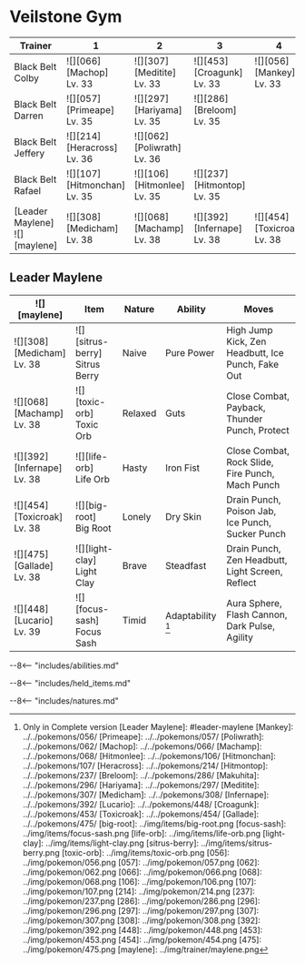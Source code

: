 # Veilstone Gym

Trainer                          | 1                                  | 2                                 | 3                                 | 4                                 | 5                                | 6
---                              | ---                                | ---                               | ---                               | ---                               | ---                              | ---
Black Belt Colby                 | ![][066]<br>[Machop]<br>Lv. 33     | ![][307]<br>[Meditite]<br>Lv. 33  | ![][453]<br>[Croagunk]<br>Lv. 33  | ![][056]<br>[Mankey]<br>Lv. 33    | ![][296]<br>[Makuhita]<br>Lv. 33 | &nbsp;
Black Belt Darren                | ![][057]<br>[Primeape]<br>Lv. 35   | ![][297]<br>[Hariyama]<br>Lv. 35  | ![][286]<br>[Breloom]<br>Lv. 35   | &nbsp;                            | &nbsp;                           | &nbsp;
Black Belt Jeffery               | ![][214]<br>[Heracross]<br>Lv. 36  | ![][062]<br>[Poliwrath]<br>Lv. 36 | &nbsp;                            | &nbsp;                            | &nbsp;                           | &nbsp;
Black Belt Rafael                | ![][107]<br>[Hitmonchan]<br>Lv. 35 | ![][106]<br>[Hitmonlee]<br>Lv. 35 | ![][237]<br>[Hitmontop]<br>Lv. 35 | &nbsp;                            | &nbsp;                           | &nbsp;
[Leader Maylene]<br>![][maylene] | ![][308]<br>[Medicham]<br>Lv. 38   | ![][068]<br>[Machamp]<br>Lv. 38   | ![][392]<br>[Infernape]<br>Lv. 38 | ![][454]<br>[Toxicroak]<br>Lv. 38 | ![][475]<br>[Gallade]<br>Lv. 38  | ![][448]<br>[Lucario]<br>Lv. 39

## Leader Maylene

![][maylene]                      | Item                              | Nature  | Ability           | Moves
---                               | ---                               | ---     | ---               | ---
![][308]<br>[Medicham]<br>Lv. 38  | ![][sitrus-berry]<br>Sitrus Berry | Naive   | Pure Power        | High Jump Kick, Zen Headbutt, Ice Punch, Fake Out
![][068]<br>[Machamp]<br>Lv. 38   | ![][toxic-orb]<br>Toxic Orb       | Relaxed | Guts              | Close Combat, Payback, Thunder Punch, Protect
![][392]<br>[Infernape]<br>Lv. 38 | ![][life-orb]<br>Life Orb         | Hasty   | Iron Fist         | Close Combat, Rock Slide, Fire Punch, Mach Punch
![][454]<br>[Toxicroak]<br>Lv. 38 | ![][big-root]<br>Big Root         | Lonely  | Dry Skin          | Drain Punch, Poison Jab, Ice Punch, Sucker Punch
![][475]<br>[Gallade]<br>Lv. 38   | ![][light-clay]<br>Light Clay     | Brave   | Steadfast         | Drain Punch, Zen Headbutt, Light Screen, Reflect
![][448]<br>[Lucario]<br>Lv. 39   | ![][focus-sash]<br>Focus Sash     | Timid   | Adaptability [^1] | Aura Sphere, Flash Cannon, Dark Pulse, Agility

--8<-- "includes/abilities.md"

--8<-- "includes/held_items.md"

--8<-- "includes/natures.md"

[^1]: Only in Complete version
[Leader Maylene]: #leader-maylene
[Mankey]: ../../pokemons/056/
[Primeape]: ../../pokemons/057/
[Poliwrath]: ../../pokemons/062/
[Machop]: ../../pokemons/066/
[Machamp]: ../../pokemons/068/
[Hitmonlee]: ../../pokemons/106/
[Hitmonchan]: ../../pokemons/107/
[Heracross]: ../../pokemons/214/
[Hitmontop]: ../../pokemons/237/
[Breloom]: ../../pokemons/286/
[Makuhita]: ../../pokemons/296/
[Hariyama]: ../../pokemons/297/
[Meditite]: ../../pokemons/307/
[Medicham]: ../../pokemons/308/
[Infernape]: ../../pokemons/392/
[Lucario]: ../../pokemons/448/
[Croagunk]: ../../pokemons/453/
[Toxicroak]: ../../pokemons/454/
[Gallade]: ../../pokemons/475/
[big-root]: ../img/items/big-root.png
[focus-sash]: ../img/items/focus-sash.png
[life-orb]: ../img/items/life-orb.png
[light-clay]: ../img/items/light-clay.png
[sitrus-berry]: ../img/items/sitrus-berry.png
[toxic-orb]: ../img/items/toxic-orb.png
[056]: ../img/pokemon/056.png
[057]: ../img/pokemon/057.png
[062]: ../img/pokemon/062.png
[066]: ../img/pokemon/066.png
[068]: ../img/pokemon/068.png
[106]: ../img/pokemon/106.png
[107]: ../img/pokemon/107.png
[214]: ../img/pokemon/214.png
[237]: ../img/pokemon/237.png
[286]: ../img/pokemon/286.png
[296]: ../img/pokemon/296.png
[297]: ../img/pokemon/297.png
[307]: ../img/pokemon/307.png
[308]: ../img/pokemon/308.png
[392]: ../img/pokemon/392.png
[448]: ../img/pokemon/448.png
[453]: ../img/pokemon/453.png
[454]: ../img/pokemon/454.png
[475]: ../img/pokemon/475.png
[maylene]: ../img/trainer/maylene.png
